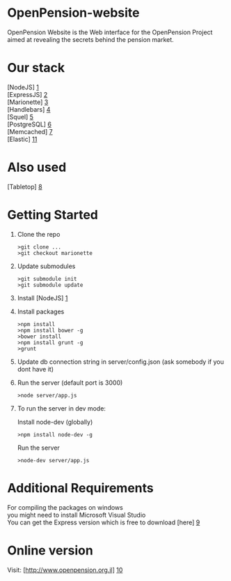 OpenPension-website
==================

OpenPension Website is the Web interface for the OpenPension Project  
aimed at revealing the secrets behind the pension market.


Our stack
=========
[NodeJS] [1]  
[ExpressJS] [2]  
[Marionette] [3]  
[Handlebars] [4]  
[Squel] [5]  
[PostgreSQL] [6]  
[Memcached] [7]   
[Elastic]  [11]   

Also used
===============  
[Tabletop] [8]

Getting Started
===============
1.  Clone the repo

        >git clone ...
        >git checkout marionette
2.  Update submodules               
        
        >git submodule init 
        >git submodule update
3.  Install [NodeJS] [1]
4.  Install packages
        
        >npm install
        >npm install bower -g
        >bower install
        >npm install grunt -g
        >grunt
5.  Update db connection string in server/config.json (ask somebody if you dont have it) 

6.  Run the server (default port is 3000)

        >node server/app.js 

7.  To run the server in dev mode:

	Install node-dev (globally)

        >npm install node-dev -g
    Run the server

        >node-dev server/app.js

  [1]: http://nodejs.org/        "NodeJS"
  [2]: http://expressjs.com/  "ExpressJS"
  [3]: http://marionettejs.com/    "Marionette"
  [4]: http://handlebarsjs.com/ "Handlebars"
  [5]: https://hiddentao.github.io/squel/ "Squel"
  [6]: http://www.postgresql.org/download/ "PostgreSQL"
  [7]: http://memcached.org/ "Memcached"
  [8]: https://github.com/jsoma/tabletop "Tabletop"
  [11]: https://www.elastic.co/products/elasticsearch "Elastic"

Additional Requirements
===========

For compiling the packages on windows  
you might need to install Microsoft Visual Studio  
You can get the Express version which is free to download [here] [9]


  [9]: http://www.microsoft.com/visualstudio/eng/downloads#d-cpp-2010-express "VS Express"

Online version
===========
Visit: [http://www.openpension.org.il] [10]

  [10]: http://www.openpension.org.il
